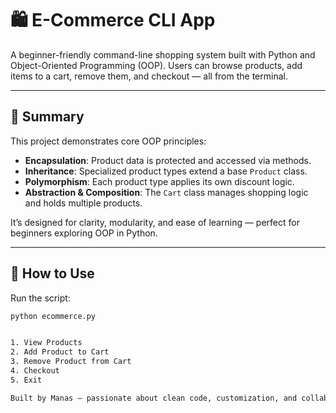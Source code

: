 # 🛍️ E-Commerce CLI App

A beginner-friendly command-line shopping system built with Python and Object-Oriented Programming (OOP). Users can browse products, add items to a cart, remove them, and checkout — all from the terminal.

---

## 🚀 Summary

This project demonstrates core OOP principles:
- **Encapsulation**: Product data is protected and accessed via methods.
- **Inheritance**: Specialized product types extend a base `Product` class.
- **Polymorphism**: Each product type applies its own discount logic.
- **Abstraction & Composition**: The `Cart` class manages shopping logic and holds multiple products.

It’s designed for clarity, modularity, and ease of learning — perfect for beginners exploring OOP in Python.

---

## 🧪 How to Use

 Run the script:
   ```bash
   python ecommerce.py


1. View Products
2. Add Product to Cart
3. Remove Product from Cart
4. Checkout
5. Exit

Built by Manas — passionate about clean code, customization, and collaborative learning.

